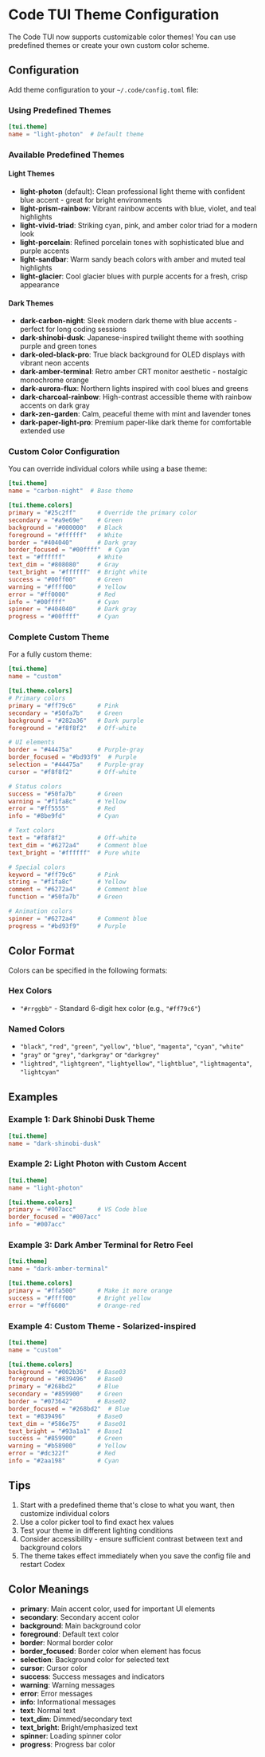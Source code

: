 # Code TUI Theme Configuration

The Code TUI now supports customizable color themes! You can use predefined themes or create your own custom color scheme.

## Configuration

Add theme configuration to your `~/.code/config.toml` file:

### Using Predefined Themes

```toml
[tui.theme]
name = "light-photon"  # Default theme
```

### Available Predefined Themes

#### Light Themes
- **light-photon** (default): Clean professional light theme with confident blue accent - great for bright environments
- **light-prism-rainbow**: Vibrant rainbow accents with blue, violet, and teal highlights
- **light-vivid-triad**: Striking cyan, pink, and amber color triad for a modern look
- **light-porcelain**: Refined porcelain tones with sophisticated blue and purple accents
- **light-sandbar**: Warm sandy beach colors with amber and muted teal highlights
- **light-glacier**: Cool glacier blues with purple accents for a fresh, crisp appearance

#### Dark Themes
- **dark-carbon-night**: Sleek modern dark theme with blue accents - perfect for long coding sessions
- **dark-shinobi-dusk**: Japanese-inspired twilight theme with soothing purple and green tones
- **dark-oled-black-pro**: True black background for OLED displays with vibrant neon accents
- **dark-amber-terminal**: Retro amber CRT monitor aesthetic - nostalgic monochrome orange
- **dark-aurora-flux**: Northern lights inspired with cool blues and greens
- **dark-charcoal-rainbow**: High-contrast accessible theme with rainbow accents on dark gray
- **dark-zen-garden**: Calm, peaceful theme with mint and lavender tones
- **dark-paper-light-pro**: Premium paper-like dark theme for comfortable extended use

### Custom Color Configuration

You can override individual colors while using a base theme:

```toml
[tui.theme]
name = "carbon-night"  # Base theme

[tui.theme.colors]
primary = "#25c2ff"      # Override the primary color
secondary = "#a9e69e"    # Green
background = "#000000"   # Black
foreground = "#ffffff"   # White
border = "#404040"       # Dark gray
border_focused = "#00ffff"  # Cyan
text = "#ffffff"         # White
text_dim = "#808080"     # Gray
text_bright = "#ffffff"  # Bright white
success = "#00ff00"      # Green
warning = "#ffff00"      # Yellow
error = "#ff0000"        # Red
info = "#00ffff"         # Cyan
spinner = "#404040"      # Dark gray
progress = "#00ffff"     # Cyan
```

### Complete Custom Theme

For a fully custom theme:

```toml
[tui.theme]
name = "custom"

[tui.theme.colors]
# Primary colors
primary = "#ff79c6"      # Pink
secondary = "#50fa7b"    # Green
background = "#282a36"   # Dark purple
foreground = "#f8f8f2"   # Off-white

# UI elements
border = "#44475a"       # Purple-gray
border_focused = "#bd93f9"  # Purple
selection = "#44475a"    # Purple-gray
cursor = "#f8f8f2"       # Off-white

# Status colors
success = "#50fa7b"      # Green
warning = "#f1fa8c"      # Yellow
error = "#ff5555"        # Red
info = "#8be9fd"         # Cyan

# Text colors
text = "#f8f8f2"         # Off-white
text_dim = "#6272a4"     # Comment blue
text_bright = "#ffffff"  # Pure white

# Special colors
keyword = "#ff79c6"      # Pink
string = "#f1fa8c"       # Yellow
comment = "#6272a4"      # Comment blue
function = "#50fa7b"     # Green

# Animation colors
spinner = "#6272a4"      # Comment blue
progress = "#bd93f9"     # Purple
```

## Color Format

Colors can be specified in the following formats:

### Hex Colors
- `"#rrggbb"` - Standard 6-digit hex color (e.g., `"#ff79c6"`)

### Named Colors
- `"black"`, `"red"`, `"green"`, `"yellow"`, `"blue"`, `"magenta"`, `"cyan"`, `"white"`
- `"gray"` or `"grey"`, `"darkgray"` or `"darkgrey"`
- `"lightred"`, `"lightgreen"`, `"lightyellow"`, `"lightblue"`, `"lightmagenta"`, `"lightcyan"`

## Examples

### Example 1: Dark Shinobi Dusk Theme
```toml
[tui.theme]
name = "dark-shinobi-dusk"
```

### Example 2: Light Photon with Custom Accent
```toml
[tui.theme]
name = "light-photon"

[tui.theme.colors]
primary = "#007acc"      # VS Code blue
border_focused = "#007acc"
info = "#007acc"
```

### Example 3: Dark Amber Terminal for Retro Feel
```toml
[tui.theme]
name = "dark-amber-terminal"

[tui.theme.colors]
primary = "#ffa500"      # Make it more orange
success = "#ffff00"      # Bright yellow
error = "#ff6600"        # Orange-red
```

### Example 4: Custom Theme - Solarized-inspired
```toml
[tui.theme]
name = "custom"

[tui.theme.colors]
background = "#002b36"   # Base03
foreground = "#839496"   # Base0
primary = "#268bd2"      # Blue
secondary = "#859900"    # Green
border = "#073642"       # Base02
border_focused = "#268bd2"  # Blue
text = "#839496"         # Base0
text_dim = "#586e75"     # Base01
text_bright = "#93a1a1"  # Base1
success = "#859900"      # Green
warning = "#b58900"      # Yellow
error = "#dc322f"        # Red
info = "#2aa198"         # Cyan
```

## Tips

1. Start with a predefined theme that's close to what you want, then customize individual colors
2. Use a color picker tool to find exact hex values
3. Test your theme in different lighting conditions
4. Consider accessibility - ensure sufficient contrast between text and background colors
5. The theme takes effect immediately when you save the config file and restart Codex

## Color Meanings

- **primary**: Main accent color, used for important UI elements
- **secondary**: Secondary accent color
- **background**: Main background color
- **foreground**: Default text color
- **border**: Normal border color
- **border_focused**: Border color when element has focus
- **selection**: Background color for selected text
- **cursor**: Cursor color
- **success**: Success messages and indicators
- **warning**: Warning messages
- **error**: Error messages
- **info**: Informational messages
- **text**: Normal text
- **text_dim**: Dimmed/secondary text
- **text_bright**: Bright/emphasized text
- **spinner**: Loading spinner color
- **progress**: Progress bar color